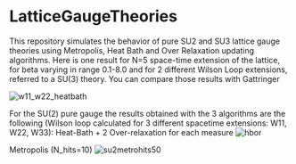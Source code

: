 # LatticeGaugeTheories
This repository simulates the behavior of pure SU2 and SU3 lattice gauge theories using Metropolis, Heat Bath and Over Relaxation updating algorithms. Here is one result for N=5 space-time extension of the lattice, for beta varying in range 0.1-8.0 and for 2 different Wilson Loop extensions, referred to a SU(3) theory. You can compare those results with Gattringer

![w11_w22_heatbath](https://user-images.githubusercontent.com/91687268/213214805-c0a8a807-9be4-4e49-a11b-c40491c31a96.png)

For the SU(2) pure gauge the results obtained with the 3 algorithms are the following (Wilson loop calculated for 3 different spacetime extensions: W11, W22, W33):
Heat-Bath + 2 Over-relaxation for each measure
![hbor](https://user-images.githubusercontent.com/91687268/213728339-8e573378-b6e0-405c-99df-e91788706fe0.png)

Metropolis (N_hits=10)
![su2metrohits50](https://user-images.githubusercontent.com/91687268/213728370-2a07dc4c-5bf7-4084-b966-e8d313e43138.png)
